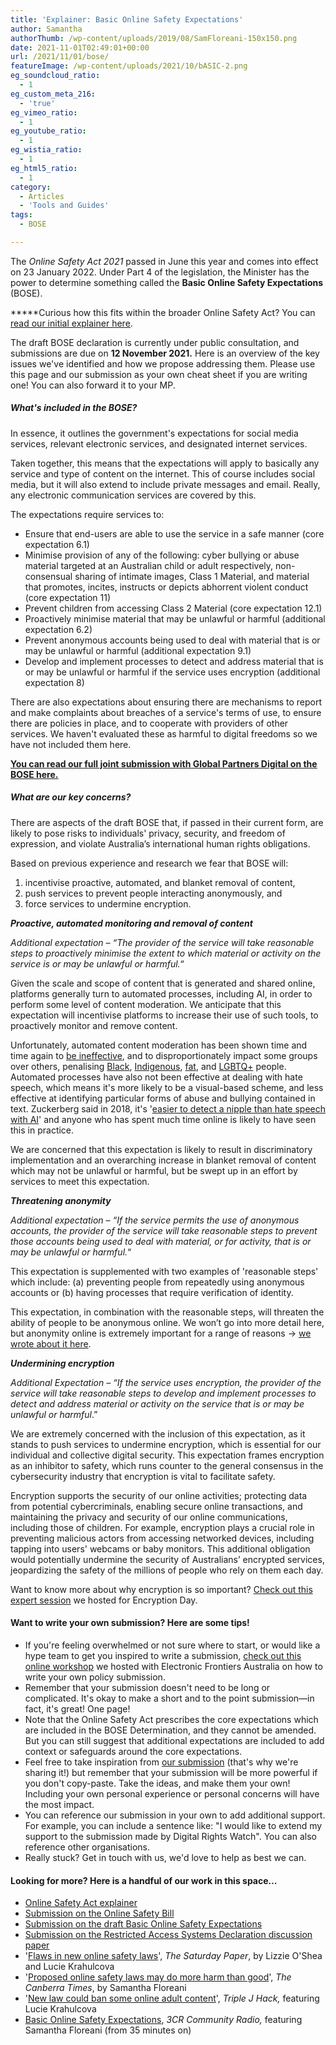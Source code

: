 ```yaml
---
title: 'Explainer: Basic Online Safety Expectations'
author: Samantha
authorThumb: /wp-content/uploads/2019/08/SamFloreani-150x150.png
date: 2021-11-01T02:49:01+00:00
url: /2021/11/01/bose/
featureImage: /wp-content/uploads/2021/10/bASIC-2.png
eg_soundcloud_ratio:
  - 1
eg_custom_meta_216:
  - 'true'
eg_vimeo_ratio:
  - 1
eg_youtube_ratio:
  - 1
eg_wistia_ratio:
  - 1
eg_html5_ratio:
  - 1
category:
  - Articles
  - 'Tools and Guides'
tags:
  - BOSE

---
```

The _Online Safety Act 2021_ passed in June this year and comes into effect on 23 January 2022. Under Part 4 of the legislation, the Minister has the power to determine something called the **Basic Online Safety Expectations** (BOSE).

*****Curious how this fits within the broader Online Safety Act? You can [<span style="text-decoration: underline;">read our initial explainer here</span>][1].

The draft BOSE declaration is currently under public consultation, and submissions are due on **12 November 2021.** Here is an overview of the key issues we've identified and how we propose addressing them. Please use this page and our submission as your own cheat sheet if you are writing one! You can also forward it to your MP.

##### **What's included in the BOSE?**

In essence, it outlines the government's expectations for social media services, relevant electronic services, and designated internet services.

Taken together, this means that the expectations will apply to basically any service and type of content on the internet. This of course includes social media, but it will also extend to include private messages and email. Really, any electronic communication services are covered by this.

The expectations require services to:

  * Ensure that end-users are able to use the service in a safe manner (core expectation 6.1)
  * Minimise provision of any of the following: cyber bullying or abuse material targeted at an Australian child or adult respectively, non-consensual sharing of intimate images, Class 1 Material, and material that promotes, incites, instructs or depicts abhorrent violent conduct (core expectation 11)
  * Prevent children from accessing Class 2 Material (core expectation 12.1)
  * Proactively minimise material that may be unlawful or harmful (additional expectation 6.2)
  * Prevent anonymous accounts being used to deal with material that is or may be unlawful or harmful (additional expectation 9.1)
  * Develop and implement processes to detect and address material that is or may be unlawful or harmful if the service uses encryption (additional expectation 8)

There are also expectations about ensuring there are mechanisms to report and make complaints about breaches of a service's terms of use, to ensure there are policies in place, and to cooperate with providers of other services. We haven't evaluated these as harmful to digital freedoms so we have not included them here.

**<span style="text-decoration: underline;"><a href="https://digitalrightswatch.org.au/2021/11/04/submission-draft-basic-online-safety-expectations/" target="_blank" rel="noreferrer noopener">You can read our full joint submission with Global Partners Digital on the BOSE here.</a></span>**

##### **What are our key concerns?**

There are aspects of the draft BOSE that, if passed in their current form, are likely to pose risks to individuals' privacy, security, and freedom of expression, and violate Australia&#8217;s international human rights obligations.

Based on previous experience and research we fear that BOSE will:

  1. incentivise proactive, automated, and blanket removal of content,
  2. push services to prevent people interacting anonymously, and
  3. force services to undermine encryption.

**_Proactive, automated monitoring and removal of content_**

<p class="has-text-align-left">
  <em>Additional expectation &#8211; &#8220;The provider of the service will take reasonable steps to proactively minimise the extent to which material or activity on the service is or may be unlawful or harmful.</em>&#8220;
</p>

Given the scale and scope of content that is generated and shared online, platforms generally turn to automated processes, including AI, in order to perform some level of content moderation. We anticipate that this expectation will incentivise platforms to increase their use of such tools, to proactively monitor and remove content.

Unfortunately, automated content moderation has been shown time and time again to [be ineffective][2], and to disproportionately impact some groups over others, penalising [Black][3], [Indigenous][4], [fat][5], and [LGBTQ+][6] people. Automated processes have also not been effective at dealing with hate speech, which means it's more likely to be a visual-based scheme, and less effective at identifying particular forms of abuse and bullying contained in text. Zuckerberg said in 2018, it's '[easier to detect a nipple than hate speech with AI][7]' and anyone who has spent much time online is likely to have seen this in practice.

We are concerned that this expectation is likely to result in discriminatory implementation and an overarching increase in blanket removal of content which may not be unlawful or harmful, but be swept up in an effort by services to meet this expectation.

**_Threatening anonymity_**

_Additional expectation &#8211; &#8220;If the service permits the use of anonymous accounts, the provider of the service will take reasonable steps to prevent those accounts being used to deal with material, or for activity, that is or may be unlawful or harmful._&#8220;

This expectation is supplemented with two examples of 'reasonable steps' which include: (a) preventing people from repeatedly using anonymous accounts or (b) having processes that require verification of identity.

This expectation, in combination with the reasonable steps, will threaten the ability of people to be anonymous online. We won&#8217;t go into more detail here, but anonymity online is extremely important for a range of reasons → [we wrote about it here][8].

**_Undermining encryption_**

_Additional Expectation &#8211; &#8220;If the service uses encryption, the provider of the service will take reasonable steps to develop and implement processes to detect and address material or activity on the service that is or may be unlawful or harmful_.&#8221;

We are extremely concerned with the inclusion of this expectation, as it stands to push services to undermine encryption, which is essential for our individual and collective digital security. This expectation frames encryption as an inhibitor to safety, which runs counter to the general consensus in the cybersecurity industry that encryption is vital to facilitate safety.

Encryption supports the security of our online activities; protecting data from potential cybercriminals, enabling secure online transactions, and maintaining the privacy and security of our online communications, including those of children. For example, encryption plays a crucial role in preventing malicious actors from accessing networked devices, including tapping into users' webcams or baby monitors. This additional obligation would potentially undermine the security of Australians&#8217; encrypted services, jeopardizing the safety of the millions of people who rely on them each day.

Want to know more about why encryption is so important? [Check out this expert session][9] we hosted for Encryption Day.

#### **Want to write your own submission? Here are some tips!**

  * If you're feeling overwhelmed or not sure where to start, or would like a hype team to get you inspired to write a submission, [check out this online workshop][10] we hosted with Electronic Frontiers Australia on how to write your own policy submission.
  * Remember that your submission doesn't need to be long or complicated. It's okay to make a short and to the point submission—in fact, it's great! One page!
  * Note that the Online Safety Act prescribes the core expectations which are included in the BOSE Determination, and they cannot be amended. But you can still suggest that additional expectations are included to add context or safeguards around the core expectations.
  * Feel free to take inspiration from <a href="https://digitalrightswatch.org.au/2021/11/04/submission-draft-basic-online-safety-expectations/" target="_blank" rel="noreferrer noopener">our submission</a> (that's why we're sharing it!) but remember that your submission will be more powerful if you don't copy-paste. Take the ideas, and make them your own! Including your own personal experience or personal concerns will have the most impact.
  * You can reference our submission in your own to add additional support. For example, you can include a sentence like: "I would like to extend my support to the submission made by Digital Rights Watch". You can also reference other organisations.
  * Really stuck? Get in touch with us, we'd love to help as best we can.

#### **Looking for more? Here is a handful of our work in this space&#8230;**

  * [Online Safety Act explainer][1]
  * [Submission on the Online Safety Bill][11]
  * [Submission on the draft Basic Online Safety Expectations][12]
  * [Submission on the Restricted Access Systems Declaration discussion paper][13]
  * '[Flaws in new online safety laws][14]', _The Saturday Paper_, by Lizzie O'Shea and Lucie Krahulcova
  * '[Proposed online safety laws may do more harm than good][15]', _The Canberra Times_, by Samantha Floreani
  * '[New law could ban some online adult content][16]', _Triple J Hack,_ featuring Lucie Krahulcova
  * [Basic Online Safety Expectations][17], _3CR Community Radio,_ featuring Samantha Floreani (from 35 minutes on)

 [1]: https://digitalrightswatch.org.au/2021/02/11/explainer-the-online-safety-bill/
 [2]: https://www.eff.org/deeplinks/2020/10/facebooks-most-recent-transparency-report-demonstrates-pitfalls-automated-content
 [3]: https://www.vox.com/recode/2019/8/15/20806384/social-media-hate-speech-bias-black-african-american-facebook-twitter
 [4]: https://onlinecensorship.org/content/infographics
 [5]: https://www.theguardian.com/technology/2020/oct/20/instagram-censored-one-of-these-photos-but-not-the-other-we-must-ask-why
 [6]: https://saltyworld.net/algorithmicbiasreport-2/
 [7]: https://venturebeat.com/2018/04/25/zuckerberg-its-easier-to-detect-a-nipple-than-hate-speech-with-ai/
 [8]: https://digitalrightswatch.org.au/2021/04/30/explainer-anonymity-online-is-important/
 [9]: https://www.youtube.com/watch?v=XUVrmeRATJs&t=1s
 [10]: https://www.youtube.com/watch?v=sdBQAf5Xb5c&t=69s
 [11]: https://digitalrightswatch.org.au/2020/02/20/submission-to-consultation-on-a-new-online-safety-act/
 [12]: https://digitalrightswatch.org.au/2021/11/04/submission-draft-basic-online-safety-expectations/
 [13]: https://digitalrightswatch.org.au/2021/09/21/submission-restricted-access-system/
 [14]: https://www.thesaturdaypaper.com.au/opinion/topic/2021/03/13/flaws-new-online-safety-laws/161555400011272#hrd
 [15]: https://www.canberratimes.com.au/story/7124518/proposed-online-safety-measures-may-do-more-harm-than-good/
 [16]: https://www.abc.net.au/triplej/programs/hack/hack/13240936
 [17]: https://www.3cr.org.au/thursday-breakfast/episode-202110140700/raucous-anti-aukus-caucus-basic-online-safety-expectations
